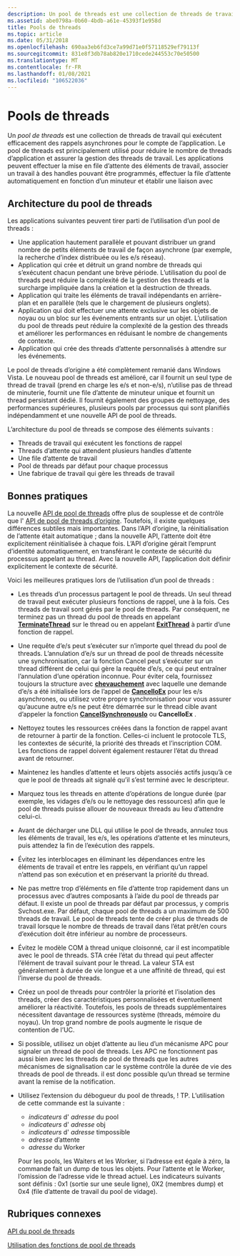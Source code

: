 ```yaml
---
description: Un pool de threads est une collection de threads de travail qui exécutent efficacement des rappels asynchrones pour le compte de l’application.
ms.assetid: abe0798a-0b60-4bdb-a61e-45393f1e958d
title: Pools de threads
ms.topic: article
ms.date: 05/31/2018
ms.openlocfilehash: 690aa3eb6fd3ce7a99d71e0f57118529ef79113f
ms.sourcegitcommit: 831e8f3db78ab820e1710cede244553c70e50500
ms.translationtype: MT
ms.contentlocale: fr-FR
ms.lasthandoff: 01/08/2021
ms.locfileid: "106522036"
---
```

# <a name="thread-pools"></a>Pools de threads

Un *pool de threads* est une collection de threads de travail qui exécutent efficacement des rappels asynchrones pour le compte de l’application. Le pool de threads est principalement utilisé pour réduire le nombre de threads d’application et assurer la gestion des threads de travail. Les applications peuvent effectuer la mise en file d’attente des éléments de travail, associer un travail à des handles pouvant être programmés, effectuer la file d’attente automatiquement en fonction d’un minuteur et établir une liaison avec

## <a name="thread-pool-architecture"></a>Architecture du pool de threads

Les applications suivantes peuvent tirer parti de l’utilisation d’un pool de threads :

-   Une application hautement parallèle et pouvant distribuer un grand nombre de petits éléments de travail de façon asynchrone (par exemple, la recherche d’index distribuée ou les e/s réseau).
-   Application qui crée et détruit un grand nombre de threads qui s’exécutent chacun pendant une brève période. L’utilisation du pool de threads peut réduire la complexité de la gestion des threads et la surcharge impliquée dans la création et la destruction de threads.
-   Application qui traite les éléments de travail indépendants en arrière-plan et en parallèle (tels que le chargement de plusieurs onglets).
-   Application qui doit effectuer une attente exclusive sur les objets de noyau ou un bloc sur les événements entrants sur un objet. L’utilisation du pool de threads peut réduire la complexité de la gestion des threads et améliorer les performances en réduisant le nombre de changements de contexte.
-   Application qui crée des threads d’attente personnalisés à attendre sur les événements.

Le pool de threads d’origine a été complètement remanié dans Windows Vista. Le nouveau pool de threads est amélioré, car il fournit un seul type de thread de travail (prend en charge les e/s et non-e/s), n’utilise pas de thread de minuterie, fournit une file d’attente de minuteur unique et fournit un thread persistant dédié. Il fournit également des groupes de nettoyage, des performances supérieures, plusieurs pools par processus qui sont planifiés indépendamment et une nouvelle API de pool de threads.

L’architecture du pool de threads se compose des éléments suivants :

-   Threads de travail qui exécutent les fonctions de rappel
-   Threads d’attente qui attendent plusieurs handles d’attente
-   Une file d’attente de travail
-   Pool de threads par défaut pour chaque processus
-   Une fabrique de travail qui gère les threads de travail

## <a name="best-practices"></a>Bonnes pratiques

La nouvelle [API de pool de threads](thread-pool-api.md) offre plus de souplesse et de contrôle que l' [API de pool de threads d’origine](thread-pooling.md). Toutefois, il existe quelques différences subtiles mais importantes. Dans l’API d’origine, la réinitialisation de l’attente était automatique ; dans la nouvelle API, l’attente doit être explicitement réinitialisée à chaque fois. L’API d’origine gérait l’emprunt d’identité automatiquement, en transférant le contexte de sécurité du processus appelant au thread. Avec la nouvelle API, l’application doit définir explicitement le contexte de sécurité.

Voici les meilleures pratiques lors de l’utilisation d’un pool de threads :

-   Les threads d’un processus partagent le pool de threads. Un seul thread de travail peut exécuter plusieurs fonctions de rappel, une à la fois. Ces threads de travail sont gérés par le pool de threads. Par conséquent, ne terminez pas un thread du pool de threads en appelant [**TerminateThread**](/windows/win32/api/processthreadsapi/nf-processthreadsapi-terminatethread) sur le thread ou en appelant [**ExitThread**](/windows/win32/api/processthreadsapi/nf-processthreadsapi-exitthread) à partir d’une fonction de rappel.
-   Une requête d’e/s peut s’exécuter sur n’importe quel thread du pool de threads. L’annulation d’e/s sur un thread de pool de threads nécessite une synchronisation, car la fonction Cancel peut s’exécuter sur un thread différent de celui qui gère la requête d’e/s, ce qui peut entraîner l’annulation d’une opération inconnue. Pour éviter cela, fournissez toujours la structure avec [**chevauchement**](/windows/win32/api/minwinbase/ns-minwinbase-overlapped) avec laquelle une demande d’e/s a été initialisée lors de l’appel de [**CancelIoEx**](/windows/win32/api/ioapiset/nf-ioapiset-cancelioex) pour les e/s asynchrones, ou utilisez votre propre synchronisation pour vous assurer qu’aucune autre e/s ne peut être démarrée sur le thread cible avant d’appeler la fonction [**CancelSynchronousIo**](/windows/win32/api/ioapiset/nf-ioapiset-cancelsynchronousio) ou **CancelIoEx** .
-   Nettoyez toutes les ressources créées dans la fonction de rappel avant de retourner à partir de la fonction. Celles-ci incluent le protocole TLS, les contextes de sécurité, la priorité des threads et l’inscription COM. Les fonctions de rappel doivent également restaurer l’état du thread avant de retourner.
-   Maintenez les handles d’attente et leurs objets associés actifs jusqu’à ce que le pool de threads ait signalé qu’il s’est terminé avec le descripteur.
-   Marquez tous les threads en attente d’opérations de longue durée (par exemple, les vidages d’e/s ou le nettoyage des ressources) afin que le pool de threads puisse allouer de nouveaux threads au lieu d’attendre celui-ci.
-   Avant de décharger une DLL qui utilise le pool de threads, annulez tous les éléments de travail, les e/s, les opérations d’attente et les minuteurs, puis attendez la fin de l’exécution des rappels.
-   Évitez les interblocages en éliminant les dépendances entre les éléments de travail et entre les rappels, en vérifiant qu’un rappel n’attend pas son exécution et en préservant la priorité du thread.
-   Ne pas mettre trop d’éléments en file d’attente trop rapidement dans un processus avec d’autres composants à l’aide du pool de threads par défaut. Il existe un pool de threads par défaut par processus, y compris Svchost.exe. Par défaut, chaque pool de threads a un maximum de 500 threads de travail. Le pool de threads tente de créer plus de threads de travail lorsque le nombre de threads de travail dans l’état prêt/en cours d’exécution doit être inférieur au nombre de processeurs.
-   Évitez le modèle COM à thread unique cloisonné, car il est incompatible avec le pool de threads. STA crée l’état du thread qui peut affecter l’élément de travail suivant pour le thread. La valeur STA est généralement à durée de vie longue et a une affinité de thread, qui est l’inverse du pool de threads.
-   Créez un pool de threads pour contrôler la priorité et l’isolation des threads, créer des caractéristiques personnalisées et éventuellement améliorer la réactivité. Toutefois, les pools de threads supplémentaires nécessitent davantage de ressources système (threads, mémoire du noyau). Un trop grand nombre de pools augmente le risque de contention de l’UC.
-   Si possible, utilisez un objet d’attente au lieu d’un mécanisme APC pour signaler un thread de pool de threads. Les APC ne fonctionnent pas aussi bien avec les threads de pool de threads que les autres mécanismes de signalisation car le système contrôle la durée de vie des threads de pool de threads. il est donc possible qu’un thread se termine avant la remise de la notification.
-   Utilisez l’extension du débogueur du pool de threads, ! TP. L’utilisation de cette commande est la suivante :

    -   *indicateurs* d' *adresse* du pool
    -   *indicateurs* d' *adresse* obj
    -   *indicateurs* d' *adresse* timpossible
    -   *adresse* d’attente
    -   *adresse* du Worker

    Pour les pools, les Waiters et les Worker, si l’adresse est égale à zéro, la commande fait un dump de tous les objets. Pour l’attente et le Worker, l’omission de l’adresse vide le thread actuel. Les indicateurs suivants sont définis : 0x1 (sortie sur une seule ligne), 0X2 (membres dump) et 0x4 (file d’attente de travail du pool de vidage).

## <a name="related-topics"></a>Rubriques connexes

<dl> <dt>

[API du pool de threads](thread-pool-api.md)
</dt> <dt>

[Utilisation des fonctions de pool de threads](using-the-thread-pool-functions.md)
</dt> </dl>

 

 
